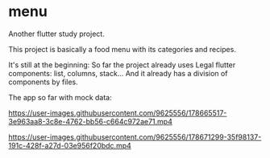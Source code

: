 # menu

Another flutter study project.

This project is basically a food menu with its categories and recipes.

It's still at the beginning: So far the project already uses Legal flutter components: list, columns, stack...
And it already has a division of components by files.

The app so far with mock data:

https://user-images.githubusercontent.com/9625556/178665517-3e963aa8-3c8e-4762-bb56-c664c972ae71.mp4



https://user-images.githubusercontent.com/9625556/178671299-35f98137-191c-428f-a27d-03e956f20bdc.mp4


